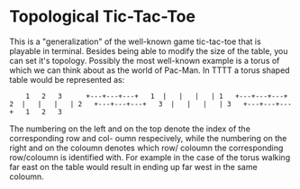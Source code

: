 # Topological Tic-Tac-Toe

This is a "generalization" of the well-known game tic-tac-toe that is playable in terminal. 
Besides being able to modify the size of the table, you can set it's topology. Possibly the
most well-known example is a torus of which we can think about as the world of Pac-Man. In 
TTTT a torus shaped table would be represented as:

`     1   2   3     
   +---+---+---+  
1  |   |   |   | 1  
   +---+---+---+  
2  |   |   |   | 2  
   +---+---+---+  
3  |   |   |   | 3  
   +---+---+---+  
     1   2   3     `  


The numbering on the left and on the top denote the index of the corresponding row and col-
oumn respecively, while the numbering on the right and on the coloumn denotes which row/
coloumn the corresponding row/coloumn is identified with. For example in the case of the 
torus walking far east on the table would result in ending up far west in the same coloumn.
